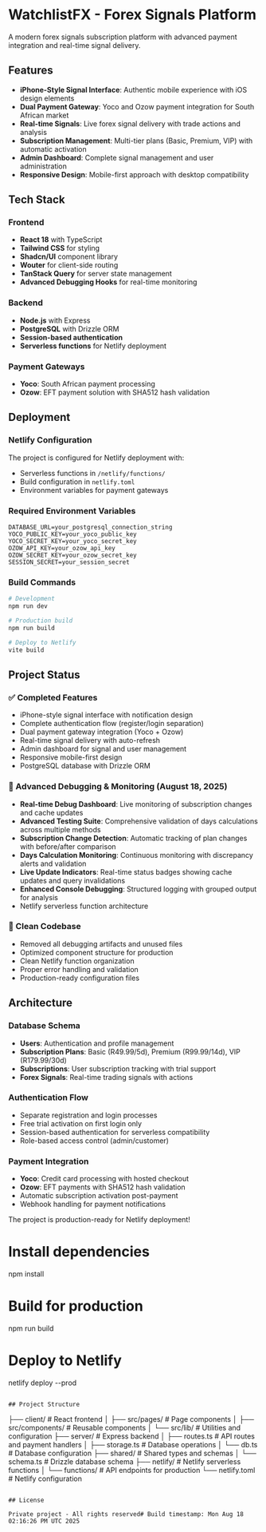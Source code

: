 # WatchlistFX - Forex Signals Platform

A modern forex signals subscription platform with advanced payment integration and real-time signal delivery.

## Features

- **iPhone-Style Signal Interface**: Authentic mobile experience with iOS design elements
- **Dual Payment Gateway**: Yoco and Ozow payment integration for South African market
- **Real-time Signals**: Live forex signal delivery with trade actions and analysis
- **Subscription Management**: Multi-tier plans (Basic, Premium, VIP) with automatic activation
- **Admin Dashboard**: Complete signal management and user administration
- **Responsive Design**: Mobile-first approach with desktop compatibility

## Tech Stack

### Frontend
- **React 18** with TypeScript
- **Tailwind CSS** for styling
- **Shadcn/UI** component library
- **Wouter** for client-side routing
- **TanStack Query** for server state management
- **Advanced Debugging Hooks** for real-time monitoring

### Backend
- **Node.js** with Express
- **PostgreSQL** with Drizzle ORM
- **Session-based authentication**
- **Serverless functions** for Netlify deployment

### Payment Gateways
- **Yoco**: South African payment processing
- **Ozow**: EFT payment solution with SHA512 hash validation

## Deployment

### Netlify Configuration

The project is configured for Netlify deployment with:
- Serverless functions in `/netlify/functions/`
- Build configuration in `netlify.toml`
- Environment variables for payment gateways

### Required Environment Variables

```
DATABASE_URL=your_postgresql_connection_string
YOCO_PUBLIC_KEY=your_yoco_public_key
YOCO_SECRET_KEY=your_yoco_secret_key
OZOW_API_KEY=your_ozow_api_key
OZOW_SECRET_KEY=your_ozow_secret_key
SESSION_SECRET=your_session_secret
```

### Build Commands

```bash
# Development
npm run dev

# Production build
npm run build

# Deploy to Netlify
vite build
```

## Project Status

### ✅ Completed Features
- iPhone-style signal interface with notification design
- Complete authentication flow (register/login separation)
- Dual payment gateway integration (Yoco + Ozow)
- Real-time signal delivery with auto-refresh
- Admin dashboard for signal and user management
- Responsive mobile-first design
- PostgreSQL database with Drizzle ORM

### 🚀 Advanced Debugging & Monitoring (August 18, 2025)
- **Real-time Debug Dashboard**: Live monitoring of subscription changes and cache updates
- **Advanced Testing Suite**: Comprehensive validation of days calculations across multiple methods
- **Subscription Change Detection**: Automatic tracking of plan changes with before/after comparison
- **Days Calculation Monitoring**: Continuous monitoring with discrepancy alerts and validation
- **Live Update Indicators**: Real-time status badges showing cache updates and query invalidations
- **Enhanced Console Debugging**: Structured logging with grouped output for analysis
- Netlify serverless function architecture

### 🧹 Clean Codebase
- Removed all debugging artifacts and unused files
- Optimized component structure for production
- Clean Netlify function organization
- Proper error handling and validation
- Production-ready configuration files

## Architecture

### Database Schema
- **Users**: Authentication and profile management
- **Subscription Plans**: Basic (R49.99/5d), Premium (R99.99/14d), VIP (R179.99/30d)
- **Subscriptions**: User subscription tracking with trial support
- **Forex Signals**: Real-time trading signals with actions

### Authentication Flow
- Separate registration and login processes
- Free trial activation on first login only
- Session-based authentication for serverless compatibility
- Role-based access control (admin/customer)

### Payment Integration
- **Yoco**: Credit card processing with hosted checkout
- **Ozow**: EFT payments with SHA512 hash validation
- Automatic subscription activation post-payment
- Webhook handling for payment notifications

The project is production-ready for Netlify deployment!
# Install dependencies
npm install

# Build for production
npm run build

# Deploy to Netlify
netlify deploy --prod
```

## Project Structure

```
├── client/                 # React frontend
│   ├── src/pages/         # Page components
│   ├── src/components/    # Reusable components
│   └── src/lib/          # Utilities and configuration
├── server/                # Express backend
│   ├── routes.ts         # API routes and payment handlers
│   ├── storage.ts        # Database operations
│   └── db.ts             # Database configuration
├── shared/                # Shared types and schemas
│   └── schema.ts         # Drizzle database schema
├── netlify/               # Netlify serverless functions
│   └── functions/        # API endpoints for production
└── netlify.toml          # Netlify configuration
```

## License

Private project - All rights reserved# Build timestamp: Mon Aug 18 02:16:26 PM UTC 2025
